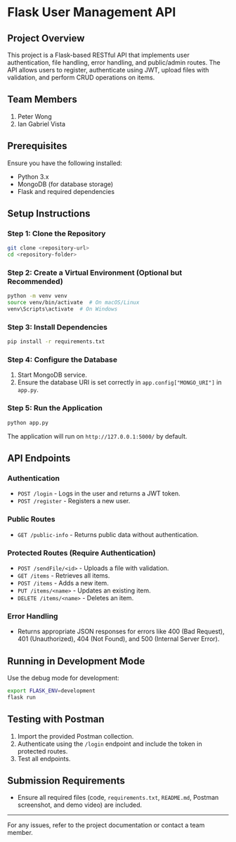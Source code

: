 # Flask User Management API

## Project Overview
This project is a Flask-based RESTful API that implements user authentication, file handling, error handling, and public/admin routes. The API allows users to register, authenticate using JWT, upload files with validation, and perform CRUD operations on items.

## Team Members
1. Peter Wong
2. Ian Gabriel Vista

## Prerequisites
Ensure you have the following installed:
- Python 3.x
- MongoDB (for database storage)
- Flask and required dependencies

## Setup Instructions

### Step 1: Clone the Repository
```bash
git clone <repository-url>
cd <repository-folder>
```

### Step 2: Create a Virtual Environment (Optional but Recommended)
```bash
python -m venv venv
source venv/bin/activate  # On macOS/Linux
venv\Scripts\activate  # On Windows
```

### Step 3: Install Dependencies
```bash
pip install -r requirements.txt
```

### Step 4: Configure the Database
1. Start MongoDB service.
2. Ensure the database URI is set correctly in `app.config["MONGO_URI"]` in `app.py`.

### Step 5: Run the Application
```bash
python app.py
```
The application will run on `http://127.0.0.1:5000/` by default.

## API Endpoints

### Authentication
- `POST /login` - Logs in the user and returns a JWT token.
- `POST /register` - Registers a new user.

### Public Routes
- `GET /public-info` - Returns public data without authentication.

### Protected Routes (Require Authentication)
- `POST /sendFile/<id>` - Uploads a file with validation.
- `GET /items` - Retrieves all items.
- `POST /items` - Adds a new item.
- `PUT /items/<name>` - Updates an existing item.
- `DELETE /items/<name>` - Deletes an item.

### Error Handling
- Returns appropriate JSON responses for errors like 400 (Bad Request), 401 (Unauthorized), 404 (Not Found), and 500 (Internal Server Error).

## Running in Development Mode
Use the debug mode for development:
```bash
export FLASK_ENV=development
flask run
```

## Testing with Postman
1. Import the provided Postman collection.
2. Authenticate using the `/login` endpoint and include the token in protected routes.
3. Test all endpoints.

## Submission Requirements
- Ensure all required files (code, `requirements.txt`, `README.md`, Postman screenshot, and demo video) are included.

---

For any issues, refer to the project documentation or contact a team member.
